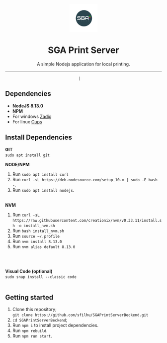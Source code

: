 <h1 align="center">
<br>
  <img src="icon.png" alt="GoBarber" width="90">
<br>
<br>
SGA Print Server
</h1>

<p align="center">A simple Nodejs application for local printing.</p>

<hr>

                                     |

## Dependencies

- **NodeJS** **8.13.0**
- **NPM**
- For windows [Zadig](https://zadig.akeo.ie/)
- For linux [Cups](https://localhost:631/)

## Install Dependencies

**GIT**<br />
`sudo apt install git`<br />

**NODE/NPM**<br />
1. Run `sudo apt install curl`<br />
2. Run `curl -sL https://deb.nodesource.com/setup_10.x | sudo -E bash -`.<br />
3. Run `sudo apt install nodejs`.<br /><br />

**NVM**<br />
1. Run `curl -sL https://raw.githubusercontent.com/creationix/nvm/v0.33.11/install.sh -o install_nvm.sh`<br />
2. Run `bash install_nvm.sh`<br />
3. Run `source ~/.profile`<br />
4. Run `nvm install 8.13.0`<br />
5. Run `nvm alias default 8.13.0`<br /><br />
<br />

**Visual Code (optional)**<br />
`sudo snap install --classic code`<br /><br />


## Getting started

1. Clone this repository;<br />
`git clone https://github.com/sfilhu/SGAPrintServerBeckend.git`<br />
2. `cd SGAPrintServerBeckend`;<br />
3. Run `npm i` to install project dependencies.<br />
4. Run `npm rebuild`.<br />
4. Run `npm run start`.<br />